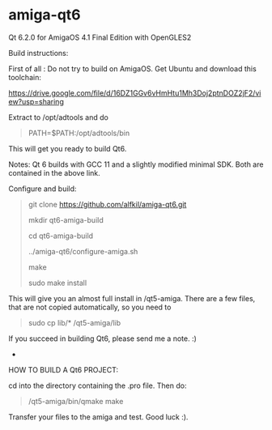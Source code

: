 # amiga-qt6
Qt 6.2.0 for AmigaOS 4.1 Final Edition with OpenGLES2

Build instructions:

First of all : Do not try to build on AmigaOS. Get Ubuntu and download this toolchain:

https://drive.google.com/file/d/16DZ1GGv6vHmHtu1Mh3Doj2ptnDOZ2jF2/view?usp=sharing

Extract to /opt/adtools and do

> PATH=$PATH:/opt/adtools/bin

This will get you ready to build Qt6.

Notes: Qt 6 builds with GCC 11 and a slightly modified minimal SDK. Both are contained in the above link.

Configure and build:

> git clone https://github.com/alfkil/amiga-qt6.git
> 
> mkdir qt6-amiga-build
> 
> cd qt6-amiga-build
> 
> ../amiga-qt6/configure-amiga.sh
> 
> make
> 
> sudo make install

This will give you an almost full install in /qt5-amiga. There are a few files, that are not copied automatically, so you need to

> sudo cp lib/* /qt5-amiga/lib

If you succeed in building Qt6, please send me a note. :)


-


HOW TO BUILD A Qt6 PROJECT:

cd into the directory containing the .pro file. Then do:

> /qt5-amiga/bin/qmake
> make

Transfer your files to the amiga and test. Good luck :).
